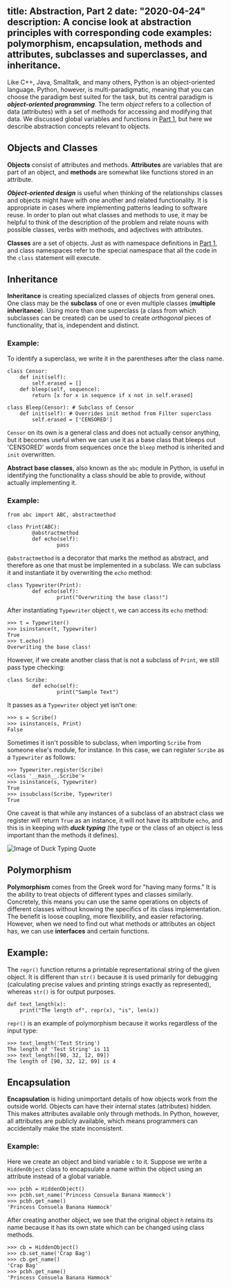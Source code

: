 title: Abstraction, Part 2
date: "2020-04-24"
description: A concise look at abstraction principles with corresponding code examples: polymorphism, encapsulation, methods and attributes, subclasses and superclasses, and inheritance.
---

Like C++, Java, Smalltalk, and many others, Python is an object-oriented language. Python, however, is multi-paradigmatic, meaning that you can choose the paradigm best suited for the task, but its central paradigm is ***object-oriented programming***. The term _object_ refers to a collection of data (attributes) with a set of methods for accessing and modifying that data.  We discussed global variables and functions in [Part 1](https://www.section.io/engineering-education/abstraction-concepts/), but here we describe abstraction concepts relevant to objects.

## Objects and Classes
**Objects** consist of attributes and methods. **Attributes** are variables that are part of an object, and **methods** are somewhat like functions stored in an attribute.

***Object-oriented design*** is useful when thinking of the relationships classes and objects might have with one another and related functionality. It is appropriate in cases where implementing patterns leading to software reuse. In order to plan out what classes and methods to use, it may be helpful to think of the description of the problem and relate nouns with possible classes, verbs with methods, and adjectives with attributes.

**Classes** are a set of objects. Just as with namespace definitions in [Part 1](https://www.section.io/engineering-education/abstraction-concepts/), and class namespaces refer to the special namespace that all the code in the ```class``` statement will execute.

## Inheritance

**Inheritance** is creating specialized classes of objects from general ones. One class may be the **subclass** of one or even multiple classes (**multiple inheritance**). Using more than one superclass (a class from which subclasses can be created) can be used to create _orthogonal_ pieces of functionality, that is, independent and distinct. 

### Example: 
To identify a superclass, we write it in the parentheses after the class name.

```shell
class Censor:
    def init(self):
        self.erased = []
    def bleep(self, sequence):
        return [x for x in sequence if x not in self.erased]

class Bleep(Censor): # Subclass of Censor
    def init(self): # Overrides init method from Filter superclass
        self.erased = ['CENSORED']
```

```Censor``` on its own is a general class and does not actually censor anything, but it becomes useful when we can use it as a base class that bleeps out 'CENSORED' words from sequences once the ```bleep``` method is inherited and ```init``` overwritten.

**Abstract base classes**, also known as the ```abc``` module in Python, is useful in identifying the functionality a class should be able to provide, without actually implementing it.

### Example: 
```shell
from abc import ABC, abstractmethod

class Print(ABC):
		@abstractmethod
		def echo(self):
				pass
```
```@abstractmethod``` is a decorator that marks the method as abstract, and therefore as one that must be implemented in a subclass. We can subclass it and instantiate it by overwriting the ```echo``` method:
```shell
class Typewriter(Print):
		def echo(self):
				print("Overwriting the base class!")
```
After instantiating ```Typewriter``` object ```t```, we can access its ```echo``` method:
```shell
>>> t = Typewriter()
>>> isinstance(t, Typewriter)
True
>>> t.echo()
Overwriting the base class!
```
However, if we create another class that is not a subclass of ```Print```, we still pass type checking:
```shell
class Scribe:
		def echo(self):
				print("Sample Text")
```
It passes as a ```Typewriter``` object yet isn't one:
```shell
>>> s = Scribe()
>>> isinstance(s, Print)
False
```
Sometimes it isn't possible to subclass, when importing ```Scribe``` from someone else's module, for instance. In this case, we can register ```Scribe``` as a ```Typewriter``` as follows:

```shell
>>> Typewriter.register(Scribe)
<class '__main__.Scribe'>
>>> isinstance(s, Typewriter)
True
>>> issubclass(Scribe, Typewriter)
True
```

One caveat is that while any instances of a subclass of an abstract class we register will return ```True``` as an instance, it will not have its attribute ```echo```, and this is in keeping with ***duck typing*** (the type or the class of an object is less important than the methods it defines).

![Image of Duck Typing Quote](https://www.thebraziltimes.com/photos/29/19/52/2919525-B.jpg)

## Polymorphism

**Polymorphism** comes from the Greek word for "having many forms." It is the ability to treat objects of different types and classes similarly. Concretely, this means you can use the same operations on objects of different classes without knowing the specifics of its class implementation. The benefit is loose coupling, more flexibility, and easier refactoring. However, when we need to find out what methods or attributes an object has, we can use **interfaces** and certain functions.

## Example: 
The ```repr()``` function returns a printable representational string of the given object. It is different than ```str()``` because it is used primarily for debugging (calculating precise values and printing strings exactly as represented), whereas ```str()``` is for output purposes.

```shell
def text_length(x):
    print("The length of", repr(x), "is", len(x))
```

```repr()``` is an example of polymorphism because it works regardless of the input type:
```shell
>>> text_length('Test String')
The length of 'Test String' is 11
>>> text_length([90, 32, 12, 09])
The length of [90, 32, 12, 09] is 4
```

## Encapsulation

**Encapsulation** is hiding unimportant details of how objects work from the outside world. Objects can have their internal states (attributes) hidden. This makes attributes available only through methods. In Python, however, all attributes are publicly available, which means programmers can accidentally make the state inconsistent.

### Example: 
Here we create an object and bind variable ```c``` to it. Suppose we write a ```HiddenObject``` class to encapsulate a name within the object using an attribute instead of a global variable.

```shell
>>> pcbh = HiddenObject()
>>> pcbh.set_name('Princess Consuela Banana Hammock')
>>> pcbh.get_name()
'Princess Consuela Banana Hammock'
```
After creating another object, we see that the original object ```h``` retains its name because it has its own state which can be changed using class methods.

```shell
>>> cb = HiddenObject()
>>> cb.set_name('Crap Bag')
>>> cb.get_name()
'Crap Bag'
>>> pcbh.get_name()
'Princess Consuela Banana Hammock'
```
